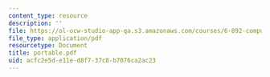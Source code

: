 ```yaml
---
content_type: resource
description: ''
file: https://ol-ocw-studio-app-qa.s3.amazonaws.com/courses/6-892-computational-models-of-discourse-spring-2004/acfc2e5de11ed8f737c8b7076ca2ac23_portable.pdf
file_type: application/pdf
resourcetype: Document
title: portable.pdf
uid: acfc2e5d-e11e-d8f7-37c8-b7076ca2ac23
---
```

